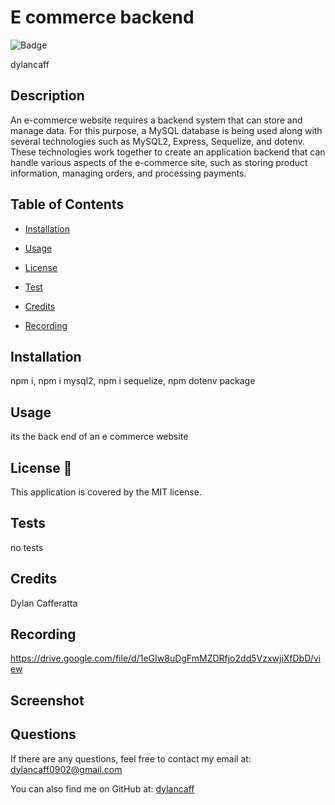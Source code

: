 # E commerce backend
  
![Badge](https://img.shields.io/badge/License-MIT-blue.svg)

dylancaff

## Description 

An e-commerce website requires a backend system that can store and manage data. For this purpose, a MySQL database is being used along with several technologies such as MySQL2, Express, Sequelize, and dotenv. These technologies work together to create an application backend that can handle various aspects of the e-commerce site, such as storing product information, managing orders, and processing payments.

## Table of Contents 

- [Installation](#installation-)

- [Usage](#info-)

- [License](#license-📝)

- [Test](#tests-)

- [Credits](#contributing-)

- [Recording](#recording-)

## Installation 


npm i, npm i mysql2, npm i sequelize, npm dotenv package


## Usage 


its the back end of an e commerce website


## License 📝
This application is covered by the MIT license.


## Tests 


no tests


## Credits 


Dylan Cafferatta


## Recording
https://drive.google.com/file/d/1eGIw8uDgFmMZDRfjo2dd5VzxwjiXfDbD/view


## Screenshot

## Questions 


If there are any questions, feel free to contact my email at: dylancaff0902@gmail.com


You can also find me on GitHub at: [dylancaff](https://www.github.com/dylancaff)

 